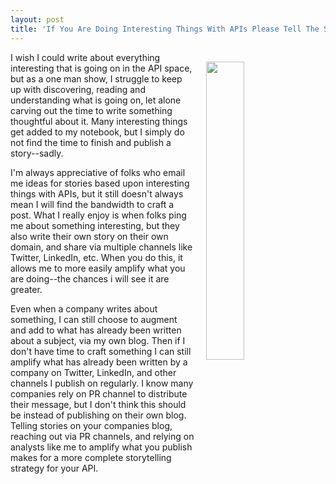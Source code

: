 ```yaml
---
layout: post
title: 'If You Are Doing Interesting Things With APIs Please Tell The Story'
---
```

<p><img style="padding: 15px;" src="https://s3.amazonaws.com/kinlane-productions/bw-icons/bw-amplify-audio.png" alt="" width="35%" align="right" /></p>
<p>I wish I could write about everything interesting that is going on in the API space, but as a one man show, I struggle to keep up with discovering, reading and understanding what is going on, let alone carving out the time to write something thoughtful about it. Many interesting things get added to my notebook, but I simply do not find the time to finish and publish a story--sadly.</p>
<p>I'm always appreciative of folks who email me ideas for stories based upon interesting things with APIs, but it still doesn't always mean I will find the bandwidth to craft a post. What I really enjoy is when folks ping me about something interesting, but they also write their own story on their own domain, and share via multiple channels like Twitter, LinkedIn, etc. When you do this, it allows me to more easily amplify what you are doing--the chances i will see it are greater.</p>
<p>Even when a company writes about something, I can still choose to augment and add to what has already been written about a subject, via my own blog. Then if I don't have time to craft something I can still amplify what has already been written by a company on Twitter, LinkedIn, and other channels I publish on regularly. I know many companies rely on PR channel to distribute their message, but I don't think this should be instead of publishing on their own blog. Telling stories on your companies blog, reaching out via PR channels, and relying on analysts like me to amplify what you publish makes for&nbsp;a more complete storytelling strategy for your API.</p>